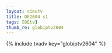 ```yaml
--- 
layout: sieutv
title: DE2604 s1
tags: [DEtv]
thumb_re: globiptv2604
---
```

{% include tvadv key="globiptv2604" %} 
